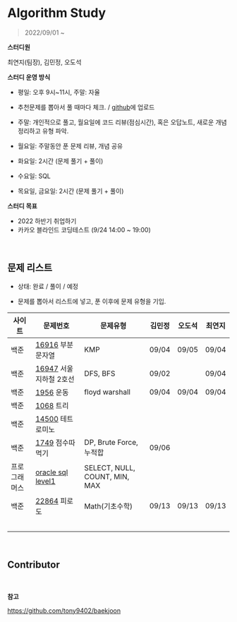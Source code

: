 # Algorithm Study

> 2022/09/01 ~

**스터디원**

최연지(팀장), 김민정, 오도석

**스터디 운영 방식**

- 평일: 오후 9시~11시, 주말: 자율

- 추천문제를 뽑아서 풀 때마다 체크. / [github](https://github.com/jeong57/Algorithm-Study)에 업로드
- 주말: 개인적으로 풀고, 월요일에 코드 리뷰(점심시간), 혹은 오답노트, 새로운 개념 정리하고 유형 파악.
- 월요일: 주말동안 푼 문제 리뷰, 개념 공유
- 화요일: 2시간 (문제 풀기 + 풀이)
- 수요일: SQL
- 목요일, 금요일: 2시간 (문제 풀기 + 풀이)

**스터디 목표**

- 2022 하반기 취업하기
- 카카오 블라인드 코딩테스트 (9/24 14:00 ~ 19:00)

<br>

## 문제 리스트

- 상태: 완료 / 풀이 / 예정

- 문제를 뽑아서 리스트에 넣고, 푼 이후에 문제 유형을 기입.

| 사이트 | 문제번호                                                     | 문제유형                | 김민정 | 오도석 | 최연지 |
| ------ | ------------------------------------------------------------ | ----------------------- | ------ | ------ | ------ |
| 백준   | [16916](https://www.acmicpc.net/problem/16916) 부분 문자열   | KMP                     | 09/04  | 09/05  | 09/04  |
| 백준   | [16947](https://www.acmicpc.net/problem/16947) 서울 지하철 2호선 | DFS, BFS                | 09/02  |        | 09/04  |
| 백준   | [1956](https://www.acmicpc.net/problem/1956) 운동            | floyd warshall          | 09/04  | 09/04  | 09/04  |
| 백준   | [1068](https://www.acmicpc.net/problem/1068) 트리            |                         |        |        |        |
| 백준   | [14500](https://www.acmicpc.net/problem/14500) 테트로미노    |                         |        |        |        |
| 백준   | [1749](https://www.acmicpc.net/problem/1749) 점수따먹기      | DP, Brute Force, 누적합 | 09/06  |        |        |
| 프로그래머스   | [oracle sql level1](https://school.programmers.co.kr/learn/challenges?levels=1&languages=oracle&page=1) | SELECT, NULL, COUNT, MIN, MAX|        |        |        |
| 백준 | [22864](https://www.acmicpc.net/problem/22864) 피로도 | Math(기초수학) | 09/13 | 09/13 | 09/13 |
|        |                                                              |                         |        |        |        |
|        |                                                              |                         |        |        |        |
|        |                                                              |                         |        |        |        |
|        |                                                              |                         |        |        |        |
|        |                                                              |                         |        |        |        |

<br>

## Contributor

<br>

**참고**

https://github.com/tony9402/baekjoon
